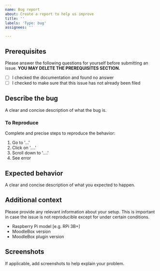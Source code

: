 ```yaml
---
name: Bug report
about: Create a report to help us improve
title: ''
labels: 'Type: bug'
assignees: ''

---
```


## Prerequisites

Please answer the following questions for yourself before submitting an issue. **YOU MAY DELETE THE PREREQUISITES SECTION.**

- [ ] I checked the documentation and found no answer
- [ ] I checked to make sure that this issue has not already been filed

## Describe the bug
A clear and concise description of what the bug is.

### To Reproduce
Complete and precise steps to reproduce the behavior:
1. Go to '...'
2. Click on '....'
3. Scroll down to '....'
4. See error

## Expected behavior
A clear and concise description of what you expected to happen.

## Additional context
Please provide any relevant information about your setup. This is important in case the issue is not reproducible except for under certain conditions.
- Raspberry Pi model [e.g. RPi 3B+]
- MoodleBox version
- MoodleBox plugin version

## Screenshots
If applicable, add screenshots to help explain your problem.
